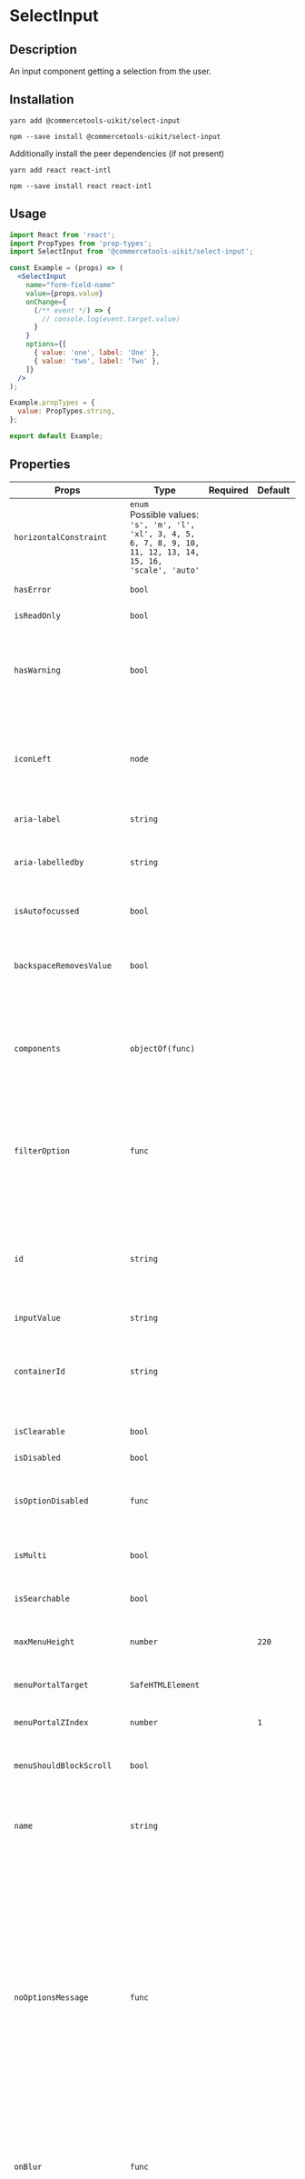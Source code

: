 <!-- THIS IS AN AUTOGENERATED FILE. DO NOT EDIT THIS FILE DIRECTLY. -->
<!-- This file is created by the `yarn generate-readme` script. -->

# SelectInput

## Description

An input component getting a selection from the user.

## Installation

```
yarn add @commercetools-uikit/select-input
```

```
npm --save install @commercetools-uikit/select-input
```

Additionally install the peer dependencies (if not present)

```
yarn add react react-intl
```

```
npm --save install react react-intl
```

## Usage

```jsx
import React from 'react';
import PropTypes from 'prop-types';
import SelectInput from '@commercetools-uikit/select-input';

const Example = (props) => (
  <SelectInput
    name="form-field-name"
    value={props.value}
    onChange={
      (/** event */) => {
        // console.log(event.target.value)
      }
    }
    options={[
      { value: 'one', label: 'One' },
      { value: 'two', label: 'Two' },
    ]}
  />
);

Example.propTypes = {
  value: PropTypes.string,
};

export default Example;
```

## Properties

| Props                              | Type                                                                                                                  | Required | Default | Description                                                                                                                                                                                                                                                                                                                                                    |
| ---------------------------------- | --------------------------------------------------------------------------------------------------------------------- | :------: | ------- | -------------------------------------------------------------------------------------------------------------------------------------------------------------------------------------------------------------------------------------------------------------------------------------------------------------------------------------------------------------- |
| `horizontalConstraint`             | `enum`<br>Possible values:<br>`'s', 'm', 'l', 'xl', 3, 4, 5, 6, 7, 8, 9, 10, 11, 12, 13, 14, 15, 16, 'scale', 'auto'` |          |         |                                                                                                                                                                                                                                                                                                                                                                |
| `hasError`                         | `bool`                                                                                                                |          |         | Indicates that input has errors                                                                                                                                                                                                                                                                                                                                |
| `isReadOnly`                       | `bool`                                                                                                                |          |         | Is the select read-only                                                                                                                                                                                                                                                                                                                                        |
| `hasWarning`                       | `bool`                                                                                                                |          |         | Control to indicate on the input if there are selected values that are potentially invalid                                                                                                                                                                                                                                                                     |
| `iconLeft`                         | `node`                                                                                                                |          |         | Icon to display on the left of the placeholder text and selected value. Has no effect when isMulti is enabled.                                                                                                                                                                                                                                                 |
| `aria-label`                       | `string`                                                                                                              |          |         | Aria label (for assistive tech)                                                                                                                                                                                                                                                                                                                                |
| `aria-labelledby`                  | `string`                                                                                                              |          |         | HTML ID of an element that should be used as the label (for assistive tech)                                                                                                                                                                                                                                                                                    |
| `isAutofocussed`                   | `bool`                                                                                                                |          |         | Focus the control when it is mounted                                                                                                                                                                                                                                                                                                                           |
| `backspaceRemovesValue`            | `bool`                                                                                                                |          |         | Remove the currently focused option when the user presses backspace                                                                                                                                                                                                                                                                                            |
| `components`                       | `objectOf(func)`                                                                                                      |          |         | Map of components to overwrite the default ones, see what components you can override                                                                                                                                                                                                                                                                          |
| `filterOption`                     | `func`                                                                                                                |          |         | Custom method to filter whether an option should be displayed in the menu&#xA;<br />&#xA;Signature: `(option, rawInput) => boolean`                                                                                                                                                                                                                            |
| `id`                               | `string`                                                                                                              |          |         | Used as HTML id property. An id is generated automatically when not provided.&#xA;This forwarded as react-select's "inputId"                                                                                                                                                                                                                                   |
| `inputValue`                       | `string`                                                                                                              |          |         |                                                                                                                                                                                                                                                                                                                                                                |
| `containerId`                      | `string`                                                                                                              |          |         | The id to set on the SelectContainer component&#xA;This is forwarded as react-select's "id"                                                                                                                                                                                                                                                                    |
| `isClearable`                      | `bool`                                                                                                                |          |         | Is the select value clearable                                                                                                                                                                                                                                                                                                                                  |
| `isDisabled`                       | `bool`                                                                                                                |          |         | Is the select disabled                                                                                                                                                                                                                                                                                                                                         |
| `isOptionDisabled`                 | `func`                                                                                                                |          |         | Override the built-in logic to detect whether an option is disabled                                                                                                                                                                                                                                                                                            |
| `isMulti`                          | `bool`                                                                                                                |          |         | Support multiple selected options                                                                                                                                                                                                                                                                                                                              |
| `isSearchable`                     | `bool`                                                                                                                |          |         | Whether to enable search functionality                                                                                                                                                                                                                                                                                                                         |
| `maxMenuHeight`                    | `number`                                                                                                              |          | `220`   | Maximum height of the menu before scrolling                                                                                                                                                                                                                                                                                                                    |
| `menuPortalTarget`                 | `SafeHTMLElement`                                                                                                     |          |         | Dom element to portal the select menu to                                                                                                                                                                                                                                                                                                                       |
| `menuPortalZIndex`                 | `number`                                                                                                              |          | `1`     | z-index value for the menu portal                                                                                                                                                                                                                                                                                                                              |
| `menuShouldBlockScroll`            | `bool`                                                                                                                |          |         | whether the menu should block scroll while open                                                                                                                                                                                                                                                                                                                |
| `name`                             | `string`                                                                                                              |          |         | Name of the HTML Input (optional - without this, no input will be rendered)                                                                                                                                                                                                                                                                                    |
| `noOptionsMessage`                 | `func`                                                                                                                |          |         | Can be used to render a custom value when there are no options (either because of no search results, or all options have been used, or there were none in the first place). Gets called with { inputValue: String }.&#xA;<br />&#xA;`inputValue` will be an empty string when no search text is present.&#xA;<br />&#xA;Signature: `({ inputValue}) => string` |
| `onBlur`                           | `func`                                                                                                                |          |         | Handle blur events on the control&#xA;<br />&#xA;Signature: `(event) => void`                                                                                                                                                                                                                                                                                  |
| `onChange`                         | `func`                                                                                                                |          |         | Called with a fake event when value changes. The event's target.name will be the name supplied in props. The event's target.value will hold the value.&#xA;<br/>&#xA;The value will be the selected option, or an array of options in case isMulti is true.&#xA;<br />&#xA;Signature: `(event) => void`                                                        |
| `onFocus`                          | `func`                                                                                                                |          |         | Handle focus events on the control&#xA;<br />&#xA;Signature: `(event) => void`                                                                                                                                                                                                                                                                                 |
| `onInputChange`                    | `func`                                                                                                                |          |         | Handle change events on the input&#xA;<br />&#xA;Signature: `(newValue, actionMeta) => void`                                                                                                                                                                                                                                                                   |
| `options`                          | `array`                                                                                                               |          |         | Array of options that populate the select menu                                                                                                                                                                                                                                                                                                                 |
| `options[]<shape>`                 | `object`                                                                                                              |          |         |                                                                                                                                                                                                                                                                                                                                                                |
| `options[]<shape>.value`           | `string`                                                                                                              |    ✅    |         |                                                                                                                                                                                                                                                                                                                                                                |
| `options[]<shape>.options`         | `array`                                                                                                               |          |         |                                                                                                                                                                                                                                                                                                                                                                |
| `options[]<shape>.options[].value` | `string`                                                                                                              |    ✅    |         |                                                                                                                                                                                                                                                                                                                                                                |
| `showOptionGroupDivider`           | `bool`                                                                                                                |          |         |                                                                                                                                                                                                                                                                                                                                                                |
| `placeholder`                      | `string`                                                                                                              |          |         | Placeholder text for the select value                                                                                                                                                                                                                                                                                                                          |
| `tabIndex`                         | `string`                                                                                                              |          |         | Sets the tabIndex attribute on the input                                                                                                                                                                                                                                                                                                                       |
| `tabSelectsValue`                  | `bool`                                                                                                                |          |         | Select the currently focused option when the user presses tab                                                                                                                                                                                                                                                                                                  |
| `value`                            | `custom`                                                                                                              |          |         | The value of the select; reflected by the selected option                                                                                                                                                                                                                                                                                                      |

## `react-select` under the hood

This input is built on top of [`react-select`](https://github.com/JedWatson/react-select) v2.
It supports mostly same properties as `react-select`. Behaviour for some props was changed, and support for others was dropped.

In case you need one of the currently excluded props, feel free to open a PR adding them.

## `options`

The options support a `isDisabled` property which will render the option with a disabled style and will prevent users from selecting it.

## Static Properties

### `isTouched(touched)`

Expects to be called with an array or boolean.
Returns `true` when truthy.

## Components

It is possible to customize `SelectInput` by passing the `components` property.
`SelectInput` exports the default underlying components as static exports.

Components available as static exports are:

- `ClearIndicator`
- `Control`
- `DropdownIndicator`
- `DownChevron`
- `CrossIcon`
- `Group`
- `GroupHeading`
- `IndicatorsContainer`
- `IndicatorSeparator`
- `Input`
- `LoadingIndicator`
- `Menu`
- `MenuList`
- `MenuPortal`
- `LoadingMessage`
- `NoOptionsMessage`
- `MultiValue`
- `MultiValueContainer`
- `MultiValueLabel`
- `MultiValueRemove`
- `Option`
- `Placeholder`
- `SelectContainer`
- `SingleValue`
- `ValueContainer`

See the [official documentation](https://react-select.com/components) for more information about the props they receive.
